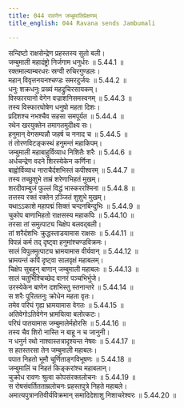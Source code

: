 ```yaml
---
title: 044 रावणेन जम्बुमालिप्रेक्षणम्
title_english: 044 Ravana sends Jambumali

---
```

<div class="audioEmbed"  caption="श्रीराम-हरिसीताराममूर्ति-घनपाठिभ्यां वचनम्" src="https://archive.org/download/Ramayana-recitation-Sriram-harisItArAmamUrti-Ghanapaati-v2/Kanda_5/Kanda_5_SK-044-Ravana_sends_Jambumali.mp3"></div>

  
सन्दिष्टो राक्षसेन्द्रेण प्रहस्तस्य सुतो बली।  
जम्बुमाली महादंष्ट्रो निर्जगाम धनुर्धरः ॥ 5.44.1 ॥   
रक्तमाल्याम्बरधरः स्रग्वी रुचिरगुण्डलः।  
महान् विवृत्तनयनश्चण्डः समरदुर्जयः ॥ 5.44.2 ॥   
धनुः शक्रधनुः प्रख्यं महद्रुचिरसायकम्।  
विस्फारयानो वेगेन वज्राशनिसमस्वनम् ॥ 5.44.3 ॥   
तस्य विस्फारघोषेण धनुषो महता दिशः।  
प्रदिशश्च नभश्चैव सहसा समपूर्यत ॥ 5.44.4 ॥   
रथेन खरयुक्तेन तमागतमुदीक्ष्य सः।  
हनुमान् वेगसम्पन्नौ जहर्ष च ननाद च ॥ 5.44.5 ॥   
तं तोरणविटङ्कस्थं हनुमन्तं महाकिपम्।  
जम्बुमाली महाबाहुर्विव्याध निशितैः शरैः ॥ 5.44.6 ॥   
अर्धचन्द्रेण वदने शिरस्येकेन कर्णिना।  
बाह्वोर्विव्याध नाराचैर्दशभिस्तं कपीश्वरम् ॥ 5.44.7 ॥   
तस्य तच्छुशुभे ताम्रं शरेणाभिहतं मुखम्।  
शरदीवाम्बुजं फुल्लं विद्धं भास्कररश्मिना ॥ 5.44.8 ॥   
तत्तस्य रक्तं रक्तेन ऱञ्जितं शुशुभे मुखम्।  
यथाऽऽकाशे महापद्मं सिक्तं चन्दनबिन्दुभिः ॥ 5.44.9 ॥   
चुकोप बाणाभिहतो राक्षसस्य महाकपिः ॥ 5.44.10 ॥   
तरसा तां समुत्पाट्य चिक्षेप बलवद्बली।  
तां शरैर्दशभिः क्रुद्धस्ताडयामास राक्षसः ॥ 5.44.11 ॥   
विपन्नं कर्म तद् दृष्ट्वा हनुमांश्चण्डविक्रमः।  
सालं विपुलमुत्पाट्य भ्रामयामास वीर्यवान् ॥ 5.44.12 ॥   
भ्रामयन्तं कपिं दृष्ट्वा सालवृक्षं महाबलम्।  
चिक्षेप सुबहून् बाणान् जम्बुमाली महाबलः ॥ 5.44.13 ॥   
सालं चतुर्भिश्चिच्छेद वानरं पञ्चभिर्भुजे।  
उरस्येकेन बाणेन दशभिस्तु स्तनान्तरे ॥ 5.44.14 ॥   
स शरैः पूरिततनुः क्रोधेन महता वृतः।  
तमेव परिघं गृह्य भ्रामयामास वेगतः ॥ 5.44.15 ॥   
अतिवेगोऽतिवेगेन भ्रामयित्वा बलोत्कटः।  
परिघं पातयामास जम्बुमालेर्महोरसि ॥ 5.44.16 ॥   
तस्य चैव शिरो नास्ति न बाहू न च जानुनी।  
न धनुर्न रथो नाश्वास्तत्रादृश्यन्त नेषवः ॥ 5.44.17 ॥   
स हतस्तरसा तेन जम्बुमाली महाबलः।  
पपात निहतो भूमौ चूर्णिताङ्गविभूषणः ॥ 5.44.18 ॥   
जम्बुमालिं च निहतं किङ्करांश्च महाबलान्।  
चुक्रोध रावणः श्रुत्वा कोपसंरक्तलोचनः ॥ 5.44.19 ॥   
स रोषसंवर्तितताम्रलोचनः प्रहस्तपुत्रे निहते महाबले।  
अमात्यपुत्रानतिवीर्यविक्रमान् समादिदेशाशु निशाचरेश्वरः ॥ 5.44.20 ॥   